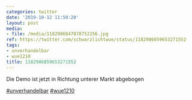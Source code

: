 ```yaml
---
categories: twitter
date: '2019-10-12 11:50:20'
layout: post
media:
- file: /media/1182986847078752256.jpg
ref: https://twitter.com/schwarzlichtwue/status/1182986859653271552
tags:
- unverhandelbar
- wue1210
title: 1182986859653271552
---
```

Die Demo ist jetzt in Richtung unterer Markt abgebogen

[#unverhandelbar](/t/unverhandelbar) [#wue1210](/t/wue1210)  
